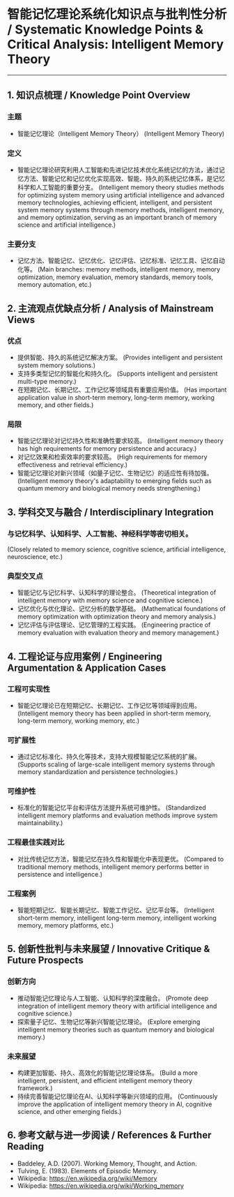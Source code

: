 # 智能记忆理论系统化知识点与批判性分析 / Systematic Knowledge Points & Critical Analysis: Intelligent Memory Theory

---

## 1. 知识点梳理 / Knowledge Point Overview

### 主题
- 智能记忆理论（Intelligent Memory Theory）
  (Intelligent Memory Theory)

### 定义
- 智能记忆理论研究利用人工智能和先进记忆技术优化系统记忆的方法，通过记忆方法、智能记忆和记忆优化实现高效、智能、持久的系统记忆体系，是记忆科学和人工智能的重要分支。
  (Intelligent memory theory studies methods for optimizing system memory using artificial intelligence and advanced memory technologies, achieving efficient, intelligent, and persistent system memory systems through memory methods, intelligent memory, and memory optimization, serving as an important branch of memory science and artificial intelligence.)

### 主要分支
- 记忆方法、智能记忆、记忆优化、记忆评估、记忆标准、记忆工具、记忆自动化等。
  (Main branches: memory methods, intelligent memory, memory optimization, memory evaluation, memory standards, memory tools, memory automation, etc.)

## 2. 主流观点优缺点分析 / Analysis of Mainstream Views

### 优点
- 提供智能、持久的系统记忆解决方案。
  (Provides intelligent and persistent system memory solutions.)
- 支持多类型记忆的智能化和持久化。
  (Supports intelligent and persistent multi-type memory.)
- 在短期记忆、长期记忆、工作记忆等领域具有重要应用价值。
  (Has important application value in short-term memory, long-term memory, working memory, and other fields.)

### 局限
- 智能记忆理论对记忆持久性和准确性要求较高。
  (Intelligent memory theory has high requirements for memory persistence and accuracy.)
- 对记忆效果和检索效率的要求较高。
  (High requirements for memory effectiveness and retrieval efficiency.)
- 智能记忆理论对新兴领域（如量子记忆、生物记忆）的适应性有待加强。
  (Intelligent memory theory's adaptability to emerging fields such as quantum memory and biological memory needs strengthening.)

## 3. 学科交叉与融合 / Interdisciplinary Integration

### 与记忆科学、认知科学、人工智能、神经科学等密切相关。
  (Closely related to memory science, cognitive science, artificial intelligence, neuroscience, etc.)

### 典型交叉点
- 智能记忆与记忆科学、认知科学的理论整合。
  (Theoretical integration of intelligent memory with memory science and cognitive science.)
- 记忆优化与优化理论、记忆分析的数学基础。
  (Mathematical foundations of memory optimization with optimization theory and memory analysis.)
- 记忆评估与评估理论、记忆管理的工程实践。
  (Engineering practice of memory evaluation with evaluation theory and memory management.)

## 4. 工程论证与应用案例 / Engineering Argumentation & Application Cases

### 工程可实现性
- 智能记忆理论已在短期记忆、长期记忆、工作记忆等领域得到应用。
  (Intelligent memory theory has been applied in short-term memory, long-term memory, working memory, etc.)

### 可扩展性
- 通过记忆标准化、持久化等技术，支持大规模智能记忆系统的扩展。
  (Supports scaling of large-scale intelligent memory systems through memory standardization and persistence technologies.)

### 可维护性
- 标准化的智能记忆平台和评估方法提升系统可维护性。
  (Standardized intelligent memory platforms and evaluation methods improve system maintainability.)

### 工程最佳实践对比
- 对比传统记忆方法，智能记忆在持久性和智能化中表现更优。
  (Compared to traditional memory methods, intelligent memory performs better in persistence and intelligence.)

### 工程案例
- 智能短期记忆、智能长期记忆、智能工作记忆、记忆平台等。
  (Intelligent short-term memory, intelligent long-term memory, intelligent working memory, memory platforms, etc.)

## 5. 创新性批判与未来展望 / Innovative Critique & Future Prospects

### 创新方向
- 推动智能记忆理论与人工智能、认知科学的深度融合。
  (Promote deep integration of intelligent memory theory with artificial intelligence and cognitive science.)
- 探索量子记忆、生物记忆等新兴智能记忆理论。
  (Explore emerging intelligent memory theories such as quantum memory and biological memory.)

### 未来展望
- 构建更加智能、持久、高效化的智能记忆理论体系。
  (Build a more intelligent, persistent, and efficient intelligent memory theory framework.)
- 持续完善智能记忆理论在AI、认知科学等新兴领域的应用。
  (Continuously improve the application of intelligent memory theory in AI, cognitive science, and other emerging fields.)

## 6. 参考文献与进一步阅读 / References & Further Reading

- Baddeley, A.D. (2007). Working Memory, Thought, and Action.
- Tulving, E. (1983). Elements of Episodic Memory.
- Wikipedia: <https://en.wikipedia.org/wiki/Memory>
- Wikipedia: <https://en.wikipedia.org/wiki/Working_memory> 